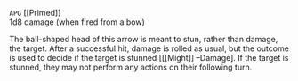 `APG`
[[Primed]]<br>1d8 damage (when fired from a bow)

The ball-shaped head of this arrow is meant to stun, rather than damage, the target. After a successful hit, damage is rolled as usual, but the outcome is used to decide if the target is stunned \[[[Might]] –Damage\]. If the target is stunned, they may not perform any actions on their following turn.